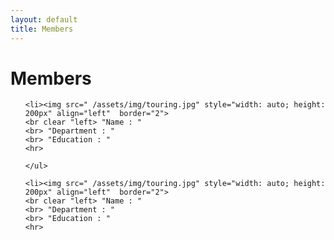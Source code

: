 ```yaml
---
layout: default
title: Members
---
```

<div class="post">
	<h1 class="pageTitle"> Members </h1>
		<ul> 
		
    <li><img src=" /assets/img/touring.jpg" style="width: auto; height: 200px" align="left"  border="2"> 
    <br clear "left> "Name : " 
    <br> "Department : " 
    <br> "Education : "
    <hr>
  
  	</ul> 
  		
    <li><img src=" /assets/img/touring.jpg" style="width: auto; height: 200px" align="left"  border="2"> 
    <br clear "left> "Name : " 
    <br> "Department : " 
    <br> "Education : "
    <hr>

</div>


